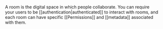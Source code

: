 A room is the digital space in which people collaborate. You can require your users to be [[authentication|authenticated]] to interact with rooms, and each room can have specific [[Permissions]] and [[metadata]] associated with them.